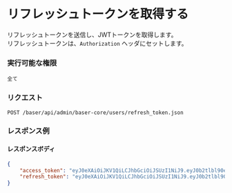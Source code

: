 # リフレッシュトークンを取得する

リフレッシュトークンを送信し、JWTトークンを取得します。  
リフレッシュトークンは、`Authorization` ヘッダにセットします。

### 実行可能な権限
```
全て
```
 
### リクエスト
```
POST /baser/api/admin/baser-core/users/refresh_token.json
```

### レスポンス例
#### レスポンスボディ
```json
{
    "access_token": "eyJ0eXAiOiJKV1QiLCJhbGciOiJSUzI1NiJ9.eyJ0b2tlbl90eXBlIjoiYWNjZXNzX3Rva2VuIiwiaXNzIjoiYmFzZXIiLCJzdWIiOjEsImV4cCI6MTY3ODc1NzYyNn0.TKegi9xJFbVEC74o6cuoo1nohvAJjpVXNUD6WxQ-HFrDtcJJ4Dl7I0NxgW37Mdubm9Xvuf7D21RgCeK5hc9wY3DlciQU5k2Hjuw0OnDjiaVSoYDe_P0Mlg5ClSJ2w48yEcu2JFmnzcTd27_phSsna51Xfq_WdvTfT3JEJDd-Arc",
    "refresh_token": "eyJ0eXAiOiJKV1QiLCJhbGciOiJSUzI1NiJ9.eyJ0b2tlbl90eXBlIjoicmVmcmVzaF90b2tlbiIsImlzcyI6ImJhc2VyIiwic3ViIjoxLCJleHAiOjE2Nzk5NjU0MjZ9.gK--VzOI9y2vk_myfk_UcAjR2Yem86s1P4o--MQdArVD3QGJVSGTiRcwNcw4spnpF8IJHUogeWA5WswhAuSzptIfyxx8kW5pGUuAqhmA3ZMWylrFQ7kQnrRaAQRELvJJ7qhoEOddb-tdG1w6OjbReKHEX9iZP5iMO3ZaB3OoAUM"
}
```
